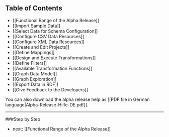 ## Table of Contents

* [[Functional Range of the Alpha Release]]
* [[Import Sample Data]]
* [[Select Data for Schema Configuration]]
 * [[Configure CSV Data Resources]]
 * [[Configure XML Data Resources]]
* [[Create and Edit Projects]]
 * [[Define Mappings]]
 * [[Design and Execute Transformations]]
 * [[Define Filters]]
 * [[Available Transformation Functions]]
* [[Graph Data Model]]
 * [[Graph Exploration]]
* [[Export Data in RDF]]
* [[Give Feedback to the Developers]]

You can also download the alpha release help as [[PDF file in German language|Alpha-Release-Hilfe-DE.pdf]].

---

###Step by Step

* next: [[Functional Range of the Alpha Release]]